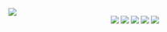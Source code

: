 <!--
**5y0ung4/5y0ung4** is a ✨ _special_ ✨ repository because its `README.md` (this file) appears on your GitHub profile.

Here are some ideas to get you started:

- 🔭 I’m currently working on ...
- 🌱 I’m currently learning ...
- 👯 I’m looking to collaborate on ...
- 🤔 I’m looking for help with ...
- 💬 Ask me about ...
- 📫 How to reach me: ...
- 😄 Pronouns: ...
- ⚡ Fun fact: ...
-->

<div align = "left">
	<img src="https://capsule-render.vercel.app/api?type=waving&color=0:B2E4FF,100:959BDC&height=120&section=header&text=💻Young's%20Github🖥️&fontSize=30&" />
<!-- 	<h4>✨🫧Stack🫧✨</h4> -->
</div>
<div align="center">
	<img src="https://img.shields.io/badge/Java-007396?style=flat&logo=Java&logoColor=white" />
	<img src="https://img.shields.io/badge/HTML5-E34F26?style=flat&logo=HTML5&logoColor=white" />
<!-- 	<img src="https://img.shields.io/badge/CSS3-1572B6?style=flat&logo=CSS3&logoColor=white" /> -->
<!-- 	<img src="https://img.shields.io/badge/JavaScript-F7DF1E?style=flat&logo=JavaScript&logoColor=white" /> -->
	<img src="https://img.shields.io/badge/C++-00599C?style=flat&logo=C++&logoColor=white" />
<!-- 	<img src="https://img.shields.io/badge/C-A8B9CC?style=flat&logo=C&logoColor=white" /> -->
	<img src="https://img.shields.io/badge/Python-3776AB?style=flat&logo=Python&logoColor=white" />
	<img src="https://img.shields.io/badge/Unity-FFFFFF?style=flat&logo=Unity&logoColor=black" />
</div>





<div align = "right">
	<div style = "display:inline;">
<!-- 		<a href = "https://livealittle.tistory.com/">Tistory📝</a> -->
	</div>
</div>
